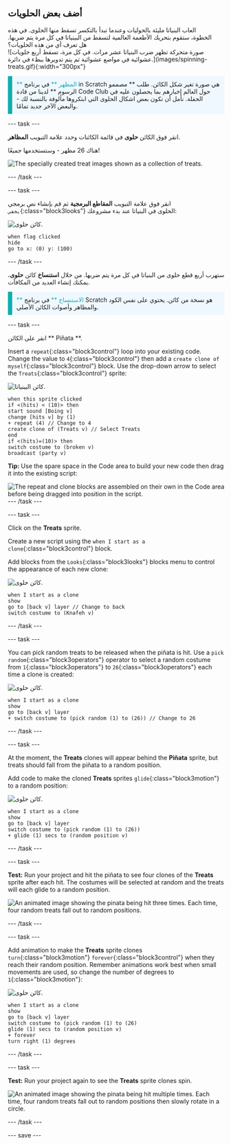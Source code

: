 ## أضف بعض الحلويات

<div style="display: flex; flex-wrap: wrap">
<div style="flex-basis: 200px; flex-grow: 1; margin-right: 15px;">
العاب البنياتا مليئة بالحوليات وعندما تبدأ بالتكسر تسقط منها الحلوى. في هذه الخطوة، ستقوم بتحريك الأطعمة العالمية لتسقط من البينياتا في كل مرة يتم ضربها. هل تعرف أي من هذه الحلويات؟
</div>
<div>
![صورة متحركة تظهر ضرب البنياتا عشر مرات. في كل مرة، تسقط أربع حلويات عشوائية في مواضع عشوائية ثم يتم تدويرها ببطء في دائرة.](images/spinning-treats.gif){:width="300px"}
</div>
</div>

<p style="border-left: solid; border-width:10px; border-color: #0faeb0; background-color: aliceblue; padding: 10px;">
<span style="color: #0faeb0">** المظهر **</span> في برنامج in Scratch هي صورة تغير شكل الكائن. طلب ** مصممو الرسوم ** لدينا من قادة Code Club حول العالم إخبارهم بما يحصلون عليه في الحفلة. نأمل أن تكون بعض اشكال الحلوى التي ابتكروها مألوفة بالنسبة لك - والبعض الآخر جديد تمامًا.      
</p>

--- task ---

انقر فوق الكائن **حلوى** في قائمة الكائنات وحدد علامة التبويب **المظاهر**.

هناك 26 مظهر - وستستخدمها جميعًا!

![The specially created treat images shown as a collection of treats.](images/treats.png)

--- /task ---

--- task ---

انقر فوق علامة التبويب **المقاطع البرمجية** ثم قم بإنشاء نص برمجي `يخفي`{:class="block3looks"} الحلوى في البنياتا عند بدء مشروعك:

![كائن حلوى.](images/treats-sprite.png)

```blocks3
when flag clicked
hide
go to x: (0) y: (100)
```

--- /task ---

ستهرب أربع قطع حلوى من البنياتا في كل مرة يتم ضربها. من خلال **استنساخ** كائن **حلوى**، يمكنك إنشاء العديد من المكافآت.

<p style="border-left: solid; border-width:10px; border-color: #0faeb0; background-color: aliceblue; padding: 10px;">
<span style="color: #0faeb0">** الاستنساخ **</span> في برنامج Scratch هو نسخة من كائن. يحتوي على نفس الكود والمظاهر وأصوات الكائن الأصلي.      
</p>

--- task ---

انقر على الكائن ** Piñata **.

Insert a `repeat`{:class="block3control"} loop into your existing code. Change the value to `4`{:class="block3control"} then add a `create clone of myself`{:class="block3control"} block. Use the drop-down arrow to select the `Treats`{:class="block3control"} sprite:

![كائن البينياتا.](images/pinata-sprite.png)

```blocks3
when this sprite clicked
if <(hits) < (10)> then
start sound [Boing v]
change [hits v] by (1)
+ repeat (4) // Change to 4
create clone of (Treats v) // Select Treats
end
if <(hits)=(10)> then
switch costume to (broken v)
broadcast (party v)
```

**Tip:** Use the spare space in the Code area to build your new code then drag it into the existing script:

![The repeat and clone blocks are assembled on their own in the Code area before being dragged into position in the script.](images/code-area.gif) --- /task ---

--- task ---

Click on the **Treats** sprite.

Create a new script using the `when I start as a clone`{:class="block3control"} block.

Add blocks from the `Looks`{:class="block3looks"} blocks menu to control the appearance of each new clone:

![كائن حلوى.](images/treats-sprite.png)

```blocks3
when I start as a clone
show
go to [back v] layer // Change to back
switch costume to (Knafeh v)
```

--- /task ---

--- task ---

You can pick random treats to be released when the piñata is hit. Use a `pick random`{:class="block3operators"} operator to select a random costume from `1`{:class="block3operators"} to `26`{:class="block3operators"} each time a clone is created:

![كائن حلوى.](images/treats-sprite.png)

```blocks3
when I start as a clone
show
go to [back v] layer 
+ switch costume to (pick random (1) to (26)) // Change to 26
```

--- /task ---

--- task ---

At the moment, the **Treats** clones will appear behind the **Piñata** sprite, but treats should fall from the piñata to a random position.

Add code to make the cloned **Treats** sprites `glide`{:class="block3motion"} to a random position:

![كائن حلوى.](images/treats-sprite.png)

```blocks3
when I start as a clone
show
go to [back v] layer
switch costume to (pick random (1) to (26))
+ glide (1) secs to (random position v) 
```

--- /task ---

--- task ---

**Test:** Run your project and hit the piñata to see four clones of the **Treats** sprite after each hit. The costumes will be selected at random and the treats will each glide to a random position.

![An animated image showing the pinata being hit three times. Each time, four random treats fall out to random positions.](images/four-treats.gif)

--- /task ---

--- task ---

Add animation to make the **Treats** sprite clones `turn`{:class="block3motion"} `forever`{:class="block3control"} when they reach their random position. Remember animations work best when small movements are used, so change the number of degrees to `1`{:class="block3motion"}:

![كائن حلوى.](images/treats-sprite.png)

```blocks3
when I start as a clone
show
go to [back v] layer
switch costume to (pick random (1) to (26)
glide (1) secs to (random position v) 
+ forever
turn right (1) degrees
```

--- /task ---

--- task ---

**Test:** Run your project again to see the **Treats** sprite clones spin.

![An animated image showing the pinata being hit multiple times. Each time, four random treats fall out to random positions then slowly rotate in a circle.](images/spinning-treats.gif)

--- /task ---

--- save ---
